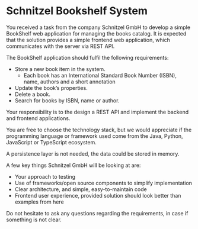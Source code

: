 # Schnitzel Bookshelf System
You received a task from the company Schnitzel GmbH to develop a simple BookShelf web application for managing the books catalog. It is expected that the solution provides a simple frontend web application, which communicates with the server via REST API.

The BookShelf application should fulfil the following requirements:
- Store a new book item in the system.
    - Each book has an International Standard Book Number (ISBN), name, authors and a short annotation
- Update the book’s properties.
- Delete a book.
- Search for books by ISBN, name or author.

Your responsibility is to the design a REST API and implement the backend and frontend applications.

You are free to choose the technology stack, but we would appreciate if the programming language or framework used come from the Java, Python, JavaScript or TypeScript ecosystem.

A persistence layer is not needed, the data could be stored in memory. 

A few key things Schnitzel GmbH will be looking at are:
- Your approach to testing
- Use of frameworks/open source components to simplify implementation
- Clear architecture, and simple, easy-to-maintain code
- Frontend user experience, provided solution should look better than examples from
here

Do not hesitate to ask any questions regarding the requirements, in case if something is not clear.
